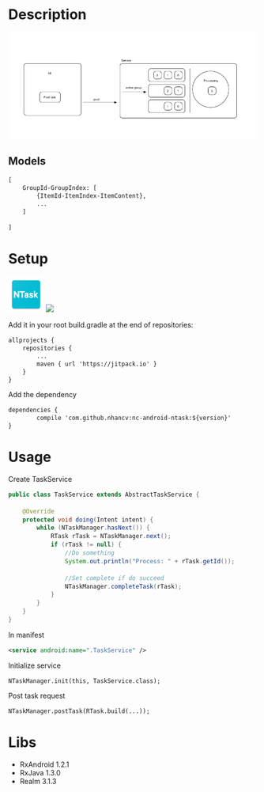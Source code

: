 # Description
![Preview](img/diagram.jpg)

## Models
```
[
    GroupId-GroupIndex: [
        {ItemId-ItemIndex-ItemContent},
        ...
    ]

]
```

# Setup
![Preview](app/src/main/res/mipmap-hdpi/ic_launcher.png)
[![](https://jitpack.io/v/nhancv/nc-android-ntask.svg)](https://jitpack.io/#nhancv/nc-android-ntask)

Add it in your root build.gradle at the end of repositories:

	allprojects {
		repositories {
			...
			maven { url 'https://jitpack.io' }
		}
	}

Add the dependency

	dependencies {
	        compile 'com.github.nhancv:nc-android-ntask:${version}'
	}

# Usage

Create TaskService

```java
public class TaskService extends AbstractTaskService {

    @Override
    protected void doing(Intent intent) {
        while (NTaskManager.hasNext()) {
            RTask rTask = NTaskManager.next();
            if (rTask != null) {
            	//Do something
                System.out.println("Process: " + rTask.getId());

                //Set complete if do succeed
                NTaskManager.completeTask(rTask);
            }
        }
    }
}
```

In manifest

```xml
<service android:name=".TaskService" />
```

Initialize service

```
NTaskManager.init(this, TaskService.class);
```

Post task request

```
NTaskManager.postTask(RTask.build(...));
```

# Libs
- RxAndroid 1.2.1
- RxJava 1.3.0
- Realm 3.1.3






